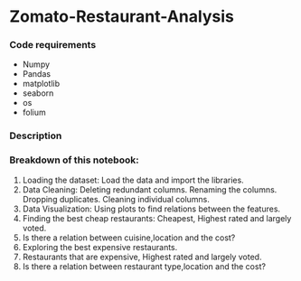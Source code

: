 # Zomato-Restaurant-Analysis

### Code requirements

* Numpy
* Pandas
* matplotlib
* seaborn
* os
* folium

### Description



### Breakdown of this notebook:

1. Loading the dataset: Load the data and import the libraries.
2. Data Cleaning:
      Deleting redundant columns.
      Renaming the columns.
      Dropping duplicates.
      Cleaning individual columns.
3. Data Visualization: Using plots to find relations between the features.
4. Finding the best cheap restaurants:
       Cheapest, Highest rated and largely voted.
5. Is there a relation between cuisine,location and the cost?
6. Exploring the best expensive restaurants.
7. Restaurants that are expensive, Highest rated and largely voted.
8. Is there a relation between restaurant type,location and the cost?
